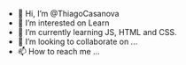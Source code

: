 - 👋 Hi, I’m @ThiagoCasanova
- 👀 I’m interested on Learn
- 🌱 I’m currently learning JS, HTML and CSS.
- 💞️ I’m looking to collaborate on ...
- 📫 How to reach me ...

<!---
ThiagoCasanova/ThiagoCasanova is a ✨ special ✨ repository because its `README.md` (this file) appears on your GitHub profile.
You can click the Preview link to take a look at your changes.
--->
